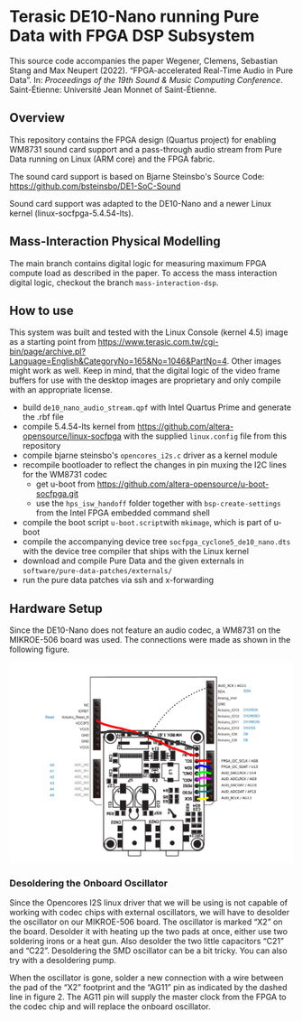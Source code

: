 # Terasic DE10-Nano running Pure Data with FPGA DSP Subsystem

This source code accompanies the paper Wegener, Clemens, Sebastian Stang and Max Neupert (2022). “FPGA-accelerated Real-Time Audio in Pure Data”. In: *Proceedings of the 19th Sound & Music Computing Conference*. Saint-Étienne: Université Jean Monnet of Saint-Étienne.

## Overview

This repository contains the FPGA design (Quartus project) for enabling WM8731 sound card support and a pass-through audio stream from Pure Data running on Linux (ARM core) and the FPGA fabric. 

The sound card support is based on Bjarne Steinsbo's Source Code:
https://github.com/bsteinsbo/DE1-SoC-Sound

Sound card support was adapted to the DE10-Nano and a newer Linux kernel (linux-socfpga-5.4.54-lts). 

## Mass-Interaction Physical Modelling

The main branch contains digital logic for measuring maximum FPGA compute load as described in the paper. To access the mass interaction digital logic, checkout the branch `mass-interaction-dsp`.

## How to use

This system was built and tested with the Linux Console (kernel 4.5) image as a starting point from https://www.terasic.com.tw/cgi-bin/page/archive.pl?Language=English&CategoryNo=165&No=1046&PartNo=4. Other images might work as well. Keep in mind, that the digital logic of the video frame buffers for use with the desktop images are proprietary and only compile with an appropriate license.

- build `de10_nano_audio_stream.qpf` with Intel Quartus Prime and generate the .rbf file
- compile 5.4.54-lts kernel from https://github.com/altera-opensource/linux-socfpga  with the supplied `linux.config` file from this repository
- compile bjarne steinsbo's `opencores_i2s.c` driver as a kernel module
- recompile bootloader to reflect the changes in pin muxing the I2C lines for the WM8731 codec
  - get u-boot from https://github.com/altera-opensource/u-boot-socfpga.git
  - use the `hps_isw_handoff` folder together with `bsp-create-settings` from the Intel FPGA embedded command shell
- compile the boot script `u-boot.script`with `mkimage`, which is part of u-boot
- compile the accompanying device tree `socfpga_cyclone5_de10_nano.dts` with the device tree compiler that ships with the Linux kernel
- download and compile Pure Data and the given externals in `software/pure-data-patches/externals/` 
- run the pure data patches via ssh and x-forwarding

## Hardware Setup

Since the DE10-Nano does not feature an audio codec, a WM8731 on the MIKROE-506 board was used. The connections were made as shown in the following figure.

![hardware-conections](https://github.com/chairaudio/SMC22-FPGA-accelerated-PD/blob/main/hardware-conections.png?raw=true)

### Desoldering the Onboard Oscillator

Since the Opencores I2S linux driver that we will be using is not capable of working with codec chips with external oscillators, we will have to desolder the oscillator on our MIKROE-506 board. The oscillator is marked “X2” on the board. Desolder it with heating up the two pads at once, either use two soldering irons or a heat gun. Also desolder the two little capacitors “C21” and “C22”. Desoldering the SMD oscillator can be a bit tricky. You can also try with a desoldering pump. 

When the oscillator is gone, solder a new connection with a wire between the pad of the “X2” footprint and the “AG11” pin as indicated by the dashed line in figure 2. The AG11 pin will supply the master clock from the FPGA to the codec chip and will replace the onboard oscillator.
